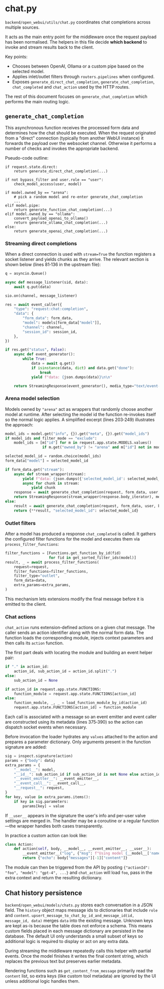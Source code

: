 # chat.py

`backend/open_webui/utils/chat.py` coordinates chat completions across multiple
sources.

It acts as the main entry point for the middleware once the request payload has
been normalised.  The helpers in this file decide **which backend** to invoke
and stream results back to the client.

Key points:
* Chooses between OpenAI, Ollama or a custom pipe based on the selected model.
* Applies inlet/outlet filters through `routers.pipelines` when configured.
* Exposes `generate_direct_chat_completion`, `generate_chat_completion`,
  `chat_completed` and `chat_action` used by the HTTP routes.

The rest of this document focuses on `generate_chat_completion` which performs
the main routing logic.

## `generate_chat_completion`

This asynchronous function receives the processed form data and determines how
the chat should be executed.  When the request originated from a "direct"
connection (typically from another WebUI instance) it forwards the payload over
the websocket channel.  Otherwise it performs a number of checks and invokes the
appropriate backend.

Pseudo-code outline:

```
if request.state.direct:
    return generate_direct_chat_completion(...)

if not bypass_filter and user.role == "user":
    check_model_access(user, model)

if model.owned_by == "arena":
    # pick a random model and re-enter generate_chat_completion
    ...
elif model.pipe:
    return generate_function_chat_completion(...)
elif model.owned_by == "ollama":
    convert_payload_openai_to_ollama()
    return generate_ollama_chat_completion(...)
else:
    return generate_openai_chat_completion(...)
```

### Streaming direct completions

When a direct connection is used with `stream=True` the function registers a
socket listener and yields chunks as they arrive.  The relevant section is shown
below (lines 81‑136 in the upstream file):

```python
q = asyncio.Queue()

async def message_listener(sid, data):
    await q.put(data)

sio.on(channel, message_listener)

res = await event_caller({
    "type": "request:chat:completion",
    "data": {
        "form_data": form_data,
        "model": models[form_data["model"]],
        "channel": channel,
        "session_id": session_id,
    },
})

if res.get("status", False):
    async def event_generator():
        while True:
            data = await q.get()
            if isinstance(data, dict) and data.get("done"):
                break
            yield f"data: {json.dumps(data)}\n\n"

    return StreamingResponse(event_generator(), media_type="text/event-stream")
```

### Arena model selection

Models owned by `"arena"` act as wrappers that randomly choose another model at
runtime.  After selecting the model id the function re-invokes itself so the
normal logic applies.  A simplified excerpt (lines 203‑249) illustrates the
approach:

```python
model_ids = model.get("info", {}).get("meta", {}).get("model_ids")
if model_ids and filter_mode == "exclude":
    model_ids = [m["id"] for m in request.app.state.MODELS.values()
                 if m.get("owned_by") != "arena" and m["id"] not in model_ids]

selected_model_id = random.choice(model_ids)
form_data["model"] = selected_model_id

if form_data.get("stream"):
    async def stream_wrapper(stream):
        yield f"data: {json.dumps({'selected_model_id': selected_model_id})}\n\n"
        async for chunk in stream:
            yield chunk
    response = await generate_chat_completion(request, form_data, user, bypass_filter=True)
    return StreamingResponse(stream_wrapper(response.body_iterator), media_type="text/event-stream")
else:
    result = await generate_chat_completion(request, form_data, user, bypass_filter=True)
    return {**result, "selected_model_id": selected_model_id}
```

### Outlet filters

After a model has produced a response `chat_completed` is called.  It gathers the
configured filter functions for the model and executes them via
`process_filter_functions`:

```python
filter_functions = [Functions.get_function_by_id(fid)
                    for fid in get_sorted_filter_ids(model)]
result, _ = await process_filter_functions(
    request=request,
    filter_functions=filter_functions,
    filter_type="outlet",
    form_data=data,
    extra_params=extra_params,
)
```

This mechanism lets extensions modify the final message before it is emitted to
the client.

### Chat actions

`chat_action` runs extension-defined actions on a given chat message. The caller
sends an action identifier along with the normal form data. The function loads
the corresponding module, injects context parameters and then calls its
`action` function.

The first part deals with locating the module and building an event helper pair:

```python
if "." in action_id:
    action_id, sub_action_id = action_id.split(".")
else:
    sub_action_id = None

if action_id in request.app.state.FUNCTIONS:
    function_module = request.app.state.FUNCTIONS[action_id]
else:
    function_module, _, _ = load_function_module_by_id(action_id)
    request.app.state.FUNCTIONS[action_id] = function_module
```

Each call is associated with a message so an event emitter and event caller are
constructed using its metadata (lines 375‑390) so the action can dispatch socket
events when necessary.

Before invocation the loader hydrates any `valves` attached to the action and
prepares a parameter dictionary. Only arguments present in the function
signature are added:

```python
sig = inspect.signature(action)
params = {"body": data}
extra_params = {
    "__model__": model,
    "__id__": sub_action_id if sub_action_id is not None else action_id,
    "__event_emitter__": __event_emitter__,
    "__event_call__": __event_call__,
    "__request__": request,
}
for key, value in extra_params.items():
    if key in sig.parameters:
        params[key] = value
```

If `__user__` appears in the signature the user's info and per-user valve
settings are merged in. The handler may be a coroutine or a regular function—the
wrapper handles both cases transparently.

In practice a custom action can look like:

```python
class Action:
    def action(self, body, __model__, __event_emitter__, __user__):
        __event_emitter__("log", {"msg": f"Using model {__model__['name']}"})
        return {"echo": body["messages"][-1]["content"]}
```

The module can then be triggered from the API by posting `{"actionId": "foo",
"model": "gpt-4", ...}` and `chat_action` will load `foo`, pass in the extra
context and return the resulting dictionary.

## Chat history persistence

`backend/open_webui/models/chats.py` stores each conversation in a JSON field. The `history` object maps message ids to dictionaries that include `role` and `content`.
`upsert_message_to_chat_by_id_and_message_id(id, message_id, data)` merges `data` into the existing message. Unknown keys are kept as-is because the table does not enforce a schema.
This means custom fields placed in each message dictionary are persisted in the
database. The default UI only understands a small subset of keys so additional
logic is required to display or act on any extra data.

During streaming the middleware repeatedly calls this helper with partial events. Once the model finishes it writes the final content string, which replaces the previous text but preserves earlier metadata.

Rendering functions such as `get_content_from_message` primarily read the `content` list, so extra keys (like custom tool metadata) are ignored by the UI unless additional logic handles them.
